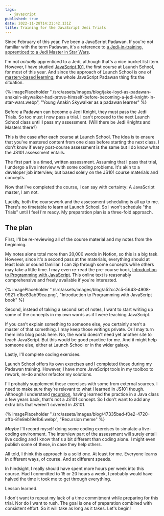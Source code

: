 ```yaml
---
tags:
  - javascript
published: true
date: 2022-11-28T14:21:42.131Z
title: Training for the JavaScript Jedi Trials
---
```

Since February of this year, I've been a JavaScript Padawan. If you're not familiar with the term Padawan, it's a reference to [a Jedi-in-training, apprenticed to a Jedi Master in Star Wars](https://www.starwars.com/news/what-is-a-padawan). 

I'm not *actually* apprenticed to a Jedi, although that's a nice bucket list item. However, I have studied [JavaScript 101](https://launchschool.com/courses), the first course at Launch School, for most of this year. And since the approach of Launch School is one of [mastery-based learning](https://launchschool.com/mastery), the whole JavaScript Padawan thing fits the situation. 

{% imagePlaceholder "./src/assets/images/blog/jake-loyd-as-padawan-anakain-skywalker-had-prove-himself-before-becoming-a-jedi-knight-in-star-wars.webp", "Young Anakin Skywalker as a padawan learner" %}

Before a Padawan can become a Jedi Knight, they must pass the Jedi Trials. So too must I now pass a trial. I can't proceed to the next Launch School class until I pass my assessment. (Will there be Jedi Knights and Masters there?)

This is the case after each course at Launch School. The idea is to ensure that you've mastered content from one class before starting the next class. I don't know if every post-course assessment is the same but I do know what the JS101 assessment entails. 

The first part is a timed, written assessment. Assuming that I pass that trial, I undergo a live interview with some coding problems. It's akin to a developer job interview, but based solely on the JS101 course materials and concepts.

Now that I've completed the course, I can say with certainty: A JavaScript master, I am not. 

Luckily, both the coursework and the assessment scheduling is all up to me. There's no timetable to learn at Launch School. So I won't schedule "the Trials" until I feel I'm ready. My preparation plan is a three-fold approach.

## The plan

First, I'll be re-reviewing all of the course material and my notes from the beginning. 

My notes alone total more than 20,000 words in Notion, so this is a big task. However, since it's a second pass at the materials, everything should at least look or sound familiar. I can zip through some concepts while others may take a little time. I may even re-read the pre-course book, [Introduction to Programming with JavaScript](https://launchschool.com/books/javascript). This online text is reasonably comprehensive and freely available if you're interested.

{% imagePlaceholder "./src/assets/images/blog/a52cc2c5-5643-4908-9921-e1be83ab99ea.png", "Introduction to Programming with JavaScript book" %}

Second, instead of taking a second set of notes, I want to start writing up some of the concepts in my own words as if I were teaching JavaScript. 

If you can't explain something to someone else, you certainly aren't a master of that something. I may keep those writings private. Or I may turn them into blog posts here. No, the world doesn't need yet another site to teach JavaScript. But this would be good practice for me. And it might help someone else, either at Launch School or in the wider galaxy.

Lastly, I'll complete coding exercises. 

Launch School offers its own exercises and I completed those during my Padawan training. However, I have more JavaScript tools in my toolbox to rework, re-do and/or refactor my solutions. 

I'll probably supplement these exercises with some from external sources. I need to make sure they're relevant to what I learned in JS101 though. Although I understand [recursion](https://en.wikipedia.org/wiki/Recursion), having learned the practice in a Java class a few years back, that's not a JS101 concept. So I don't want to add any extra bits that weren't covered in JS101.

{% imagePlaceholder "./src/assets/images/blog/47335bed-f0e2-4720-affb-81e8eb19e1b6.webp", "Recursion meme" %}

*Maybe* I'll record myself doing some coding exercises to simulate a live-coding environment. The interview part of the assessment will surely entail live coding and I know that's a bit different than coding alone. I might even publish some of these, in case they help others.

All told, I think this approach is a solid one. At least for me. Everyone learns in different ways, of course. And at different speeds. 

In hindsight, I really should have spent more hours per week into this course. Had I committed to 15 or 20 hours a week, I probably would have halved the time it took me to get through everything. 

Lesson learned.

I don't want to repeat my lack of a time commitment while preparing for this trial. Nor do I want to rush. The goal is one of preparation combined with consistent effort. So it will take as long as it takes. Let's begin!

